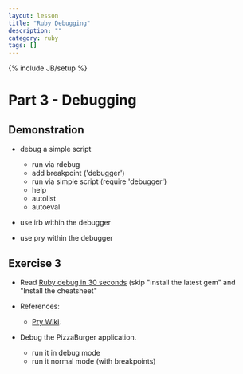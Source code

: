 ```yaml
---
layout: lesson
title: "Ruby Debugging"
description: ""
category: ruby
tags: []
---
```

{% include JB/setup %}

Part 3 - Debugging
==================



Demonstration
-------------

-   debug a simple script

    -   run via rdebug
    -   add breakpoint ('debugger')
    -   run via simple script (require 'debugger')
    -   help
    -   autolist
    -   autoeval

-   use irb within the debugger
-   use pry within the debugger

Exercise 3
----------

-   Read [Ruby debug in 30
    seconds](http://pivotallabs.com/users/chad/blog/articles/366-ruby-debug-in-30-seconds-we-don-t-need-no-stinkin-gui-)
    (skip "Install the latest gem" and "Install the cheatsheet"
-   References:

    -   [Pry Wiki](https://github.com/pry/pry/wiki/).

-   Debug the PizzaBurger application.

    -   run it in debug mode
    -   run it normal mode (with breakpoints)


